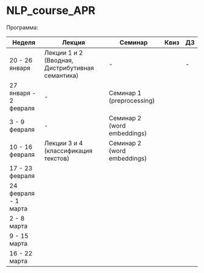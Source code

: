 # NLP_course_APR


Программа:


| Неделя  | Лекция | Семинар | Квиз | ДЗ |
| ------------- | ------------- | ------------- | ------------- | ------------- | 
|  20 - 26 января |  Лекции 1 и 2 (Вводная, Дистрибутивная семантика) | - |  | -
|  27 января - 2 февраля |  - | Семинар 1 (preprocessing) |  | 
|  3 - 9 февраля |  - | Семинар 2 (word embeddings) |  | 
|  10 - 16 февраля  | Лекции 3 и 4 (классификация текстов)  | Семинар 2 (word embeddings) |  | 
|  17 - 23 февраля |   |  |  | 
|  24 февраля - 1 марта |   |  |  | 
|  2 - 8 марта |   |  |  | 
|  9 - 15 марта |   |  |  | 
|  16 - 22 марта |   |  |  | 


